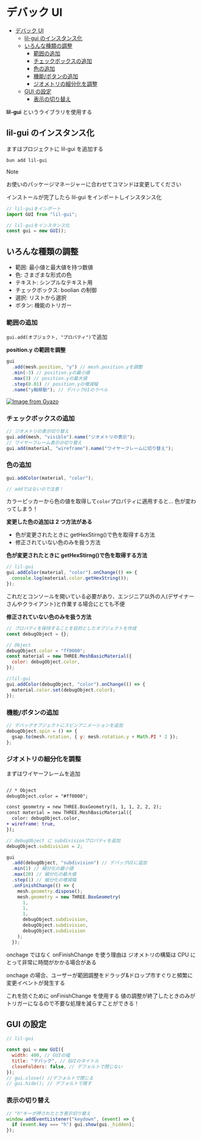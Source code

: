 # デバック UI

- [デバック UI](#デバック-ui)
  - [lil-gui のインスタンス化](#lil-gui-のインスタンス化)
  - [いろんな種類の調整](#いろんな種類の調整)
    - [範囲の追加](#範囲の追加)
    - [チェックボックスの追加](#チェックボックスの追加)
    - [色の追加](#色の追加)
    - [機能/ボタンの追加](#機能ボタンの追加)
    - [ジオメトリの細分化を調整](#ジオメトリの細分化を調整)
  - [GUI の設定](#gui-の設定)
    - [表示の切り替え](#表示の切り替え)


**lil-gui** というライブラリを使用する

## lil-gui のインスタンス化

ますはプロジェクトに lil-gui を追加する

`bun add lil-gui`

> [!NOTE]
> お使いのパッケージマネージャーに合わせてコマンドは変更してください

インストールが完了したら lil-gui をインポートしインスタンス化

```js
// lil-guiをインポート
import GUI from "lil-gui";

// lil-guiをインスタンス化
const gui = new GUI();
```

## いろんな種類の調整

- 範囲: 最小値と最大値を持つ数値
- 色: さまざまな形式の色
- テキスト: シンプルなテキスト用
- チェックボックス: boolian の制御
- 選択: リストから選択
- ボタン: 機能のトリガー

### 範囲の追加

`gui.add(オブジェクト, "プロパティ")`で追加

**position.y の範囲を調整**

```js
gui
  .add(mesh.position, "y") // mesh.position.yを調整
  .min(-3) // position.yの最小値
  .max(3) // position.yの最大値
  .step(0.01) // position.yの増減幅
  .name("y軸移動"); // デバックUIのラベル
```

[![Image from Gyazo](https://i.gyazo.com/dba5801e2237b17afbdf7cb92e28985d.gif)](https://gyazo.com/dba5801e2237b17afbdf7cb92e28985d)

### チェックボックスの追加

```js
// ジオメトリの表示切り替え
gui.add(mesh, "visible").name("ジオメトリの表示");
// ワイヤーフレーム表示の切り替え
gui.add(material, "wireframe").name("ワイヤーフレームに切り替え");
```

### 色の追加

```js
gui.addColor(material, "color");

// addではないので注意！
```

カラーピッカーから色の値を取得して`color`プロパティに適用すると...
色が変わってしまう！

**変更した色の追加は 2 つ方法がある**

- 色が変更されたときに getHexStirng()で色を取得する方法
- 修正されていない色のみを扱う方法

**色が変更されたときに getHexStirng()で色を取得する方法**

```js
// lil-gui
gui.addColor(material, "color").onChange(() => {
  console.log(material.color.getHexString());
});
```

これだとコンソールを開いている必要があり、エンジニア以外の人(デザイナーさんやクライアント)と作業する場合にとても不便

**修正されていない色のみを扱う方法**

```js
// プロパティを保持することを目的としたオブジェクトを作成
const debugObject = {};

// Object
debugObject.color = "ff0000";
const material = new THREE.MeshBasicMaterial({
  color: debugObject.color,
});

//lil-gui
gui.addColor(debugObject, "color").onChange(() => {
  material.color.set(debugObject.color);
});
```

### 機能/ボタンの追加

```js
// デバッグオブジェクトにスピンアニメーションを追加
debugObject.spin = () => {
  gsap.to(mesh.rotation, { y: mesh.rotation.y + Math.PI * 2 });
};
```

### ジオメトリの細分化を調整

まずはワイヤーフレームを追加

```diff

// * Object
debugObject.color = "#ff0000";

const geometry = new THREE.BoxGeometry(1, 1, 1, 2, 2, 2);
const material = new THREE.MeshBasicMaterial({
  color: debugObject.color,
+ wireframe: true,
});

```

```js
// debugObject に subdivisionプロパティを追加
debugObject.subdivision = 2;

gui
  .add(debugObject, "subdivision") // デバッグUIに追加
  .min(1) // 細分化の最小値
  .max(20) // 細分化の最大値
  .step(1) // 細分化の増減幅
  .onFinishChange(() => {
    mesh.geometry.dispose();
    mesh.geometry = new THREE.BoxGeometry(
      1,
      1,
      1,
      debugObject.subdivision,
      debugObject.subdivision,
      debugObject.subdivision
    );
  });
```

onchage ではなく onFinishChange を使う理由は
ジオメトリの構築は CPU にとって非常に時間がかかる場合がある

onchage の場合、ユーザーが範囲調整をドラッグ&ドロップ市すぐりと頻繁に変更イベントが発生する

これを防ぐために onFinishChange を使用する
値の調整が終了したときのみがトリガーになるので不要な処理を減らすことができる！

## GUI の設定

```js
// lil-gui

const gui = new GUI({
  width: 400, // GUIの幅
  title: "デバック", // GUIのタイトル
  closeFolders: false, // デフォルトで閉じない
});
// gui.close() //デフォルトで閉じる
// gui.hide(); // デフォルトで隠す
```

### 表示の切り替え

```js
// "h"キーが押されたとき表示切り替え
window.addEventListener("keydown", (event) => {
  if (event.key === "h") gui.show(gui._hidden);
});
```
